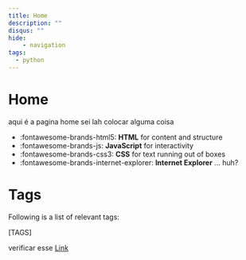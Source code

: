 ```yaml
---
title: Home
description: ""
disqus: ""
hide:
    - navigation
tags:
  - python
---
```



# Home

aqui é a pagina home sei lah colocar alguma coisa


<div class="grid cards" markdown>

- :fontawesome-brands-html5: __HTML__ for content and structure
- :fontawesome-brands-js: __JavaScript__ for interactivity
- :fontawesome-brands-css3: __CSS__ for text running out of boxes
- :fontawesome-brands-internet-explorer: __Internet Explorer__ ... huh?

</div>


# Tags

Following is a list of relevant tags:

[TAGS]


verificar esse [Link](https://www.youtube.com/@james-willett)